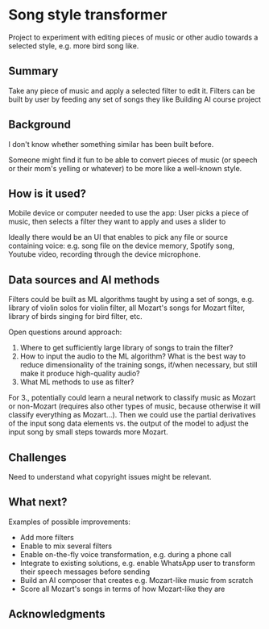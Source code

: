 # Song style transformer

Project to experiment with editing pieces of music or other audio towards a selected style, e.g. more bird song like.

## Summary

Take any piece of music and apply a selected filter to edit it. 
Filters can be built by user by feeding any set of songs they like
Building AI course project

## Background

I don't know whether something similar has been built before.

Someone might find it fun to be able to convert pieces of music (or speech or their mom's yelling or whatever) to be more like a well-known style.

## How is it used?

Mobile device or computer needed to use the app: User picks a piece of music, then selects a filter they want to apply and uses a slider to  

Ideally there would be an UI that enables to pick any file or source containing voice: e.g. song file on the device memory, Spotify song, Youtube video, recording through the device microphone.



<!-- Describe the process of using the solution. In what kind situations is the solution needed (environment, time, etc.)? Who are the users, what kinds of needs should be taken into account?

Images will make your README look nice!
Once you upload an image to your repository, you can link link to it like this (replace the URL with file path, if you've uploaded an image to Github.)
![Cat](https://upload.wikimedia.org/wikipedia/commons/5/5e/Sleeping_cat_on_her_back.jpg)

If you need to resize images, you have to use an HTML tag, like this:
<img src="https://upload.wikimedia.org/wikipedia/commons/5/5e/Sleeping_cat_on_her_back.jpg" width="300">

This is how you create code examples:
```
def main():
   countries = ['Denmark', 'Finland', 'Iceland', 'Norway', 'Sweden']
   pop = [5615000, 5439000, 324000, 5080000, 9609000]   # not actually needed in this exercise...
   fishers = [1891, 2652, 3800, 11611, 1757]

   totPop = sum(pop)
   totFish = sum(fishers)

   # write your solution here

   for i in range(len(countries)):
      print("%s %.2f%%" % (countries[i], 100.0))    # current just prints 100%

main()
```
-->


## Data sources and AI methods



Filters could be built as ML algorithms taught by using a set of songs, e.g. library of violin solos for violin filter, all Mozart's songs for Mozart filter, library of birds singing for bird filter, etc.

Open questions around approach:
1. Where to get sufficiently large library of songs to train the filter?
2. How to input the audio to the ML algorithm? What is the best way to reduce dimensionality of the training songs, if/when necessary, but still make it produce high-quality audio?
3. What ML methods to use as filter?


For 3., potentially could learn a neural network to classify music as Mozart or non-Mozart (requires also other types of music, because otherwise it will classify everything as Mozart...). Then we could use the partial derivatives of the input song data elements vs. the output of the model to adjust the input song by small steps towards more Mozart.



<!-- Where does your data come from? Do you collect it yourself or do you use data collected by someone else?
If you need to use links, here's an example:
[Twitter API](https://developer.twitter.com/en/docs)

| Syntax      | Description |
| ----------- | ----------- |
| Header      | Title       |
| Paragraph   | Text        |
-->

## Challenges

Need to understand what copyright issues might be relevant. 

## What next?

Examples of possible improvements:
* Add more filters
* Enable to mix several filters
* Enable on-the-fly voice transformation, e.g. during a phone call
* Integrate to existing solutions, e.g. enable WhatsApp user to transform their speech messages before sending
* Build an AI composer that creates e.g. Mozart-like music from scratch
* Score all Mozart's songs in terms of how Mozart-like they are

## Acknowledgments

<!-- 
* list here the sources of inspiration 
* do not use code, images, data etc. from others without permission
* when you have permission to use other people's materials, always mention the original creator and the open source / Creative Commons licence they've used
  <br>For example: [Sleeping Cat on Her Back by Umberto Salvagnin](https://commons.wikimedia.org/wiki/File:Sleeping_cat_on_her_back.jpg#filelinks) / [CC BY 2.0](https://creativecommons.org/licenses/by/2.0)
* etc  -->
